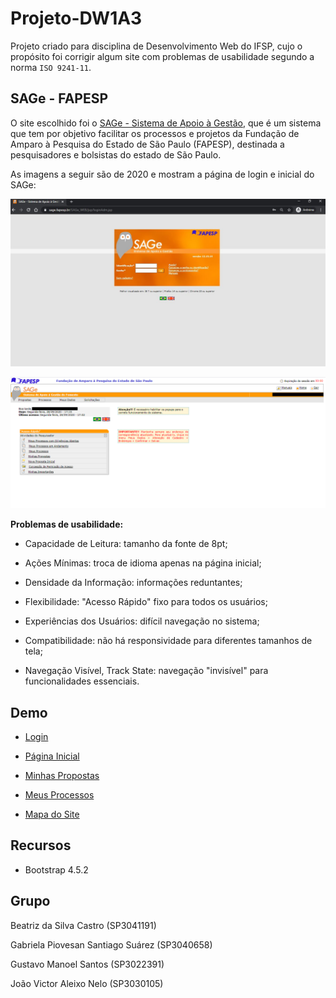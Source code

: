 # Projeto-DW1A3

Projeto criado para disciplina de Desenvolvimento Web do IFSP, cujo o propósito foi corrigir algum site com problemas de usabilidade segundo a norma ``ISO 9241-11``.

## SAGe - FAPESP

O site escolhido foi o [SAGe - Sistema de Apoio à Gestão](https://sage.fapesp.br/), que é um sistema que tem por objetivo facilitar os processos e projetos da Fundação de Amparo à Pesquisa do Estado de São Paulo (FAPESP), destinada a pesquisadores e bolsistas do estado de São Paulo.

As imagens a seguir são de 2020 e mostram a página de login e inicial do SAGe:

![Página login SAGe](https://github.com/gabipz/Projeto-DW1A3/blob/master/img/img-readme/sage-antigo-login.JPG)

![Página home SAGe](https://github.com/gabipz/Projeto-DW1A3/blob/master/img/img-readme/sage-antigo-home.png)

**Problemas de usabilidade:**

-  Capacidade de Leitura: tamanho da fonte de 8pt;

- Ações Mínimas: troca de idioma apenas na página inicial; 

- Densidade da Informação: informações reduntantes;

- Flexibilidade: "Acesso Rápido" fixo para todos os usuários;

- Experiências dos Usuários: difícil navegação no sistema;

- Compatibilidade: não há responsividade para diferentes tamanhos de tela;

- Navegação Visível, Track State: navegação "invisível" para funcionalidades essenciais.

## Demo

- [Login](https://gabipz.github.io/Projeto-DW1A3/)

- [Página Inicial](https://gabipz.github.io/Projeto-DW1A3/pagina-inicial)

- [Minhas Propostas](https://gabipz.github.io/Projeto-DW1A3/pagina-propostas.html)

- [Meus Processos](https://gabipz.github.io/Projeto-DW1A3/pagina-processos.html)

- [Mapa do Site](https://gabipz.github.io/Projeto-DW1A3/pagina-mapasite.html)

## Recursos

- Bootstrap 4.5.2

## Grupo

Beatriz da Silva Castro (SP3041191)

Gabriela Piovesan Santiago Suárez (SP3040658)

Gustavo Manoel Santos (SP3022391)

João Victor Aleixo Nelo (SP3030105)